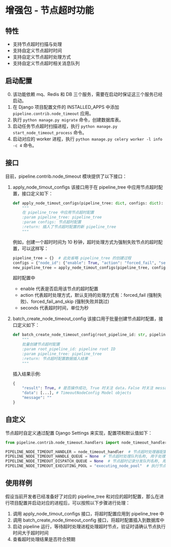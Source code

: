 # 增强包 - 节点超时功能

## 特性
- 支持节点超时扫描与处理
- 支持自定义节点超时时间 
- 支持自定义节点超时处理方式
- 支持自定义节点超时相关消息队列

## 启动配置
0. 该功能依赖 mq、Redis 和 DB 三个服务，需要在启动时保证这三个服务已经启动。
1. 在 Django 项目配置文件的 INSTALLED_APPS 中添加 `pipeline.contrib.node_timeout` 应用。
2. 执行 `python manage.py migrate` 命令，创建数据库表。
3. 启动任务节点超时扫描进程，执行 `python manage.py start_node_timeout_process` 命令。
4. 启动对应的 worker 进程，执行 `python manage.py celery worker -l info -c 4` 命令。

## 接口
目前，pipeline.contrib.node_timeout 模块提供了以下接口：

1. apply_node_timout_configs
    该接口用于在 pipeline_tree 中应用节点超时配置，接口定义如下：
    ```python
    def apply_node_timout_configs(pipeline_tree: dict, configs: dict):
        """
        在 pipeline_tree 中应用节点超时配置
        :param pipeline_tree: pipeline_tree
        :param configs: 节点超时配置
        :return: 插入了节点超时配置的新 pipeline_tree
        """
    ```
    例如，创建一个超时时间为 10 秒钟，超时处理方式为强制失败节点的超时配置，可以这样写：
    ```python
    pipeline_tree = {}  # 此处省略 pipeline_tree 的创建过程
    configs = {"node_id": {"enable": True, "action": "forced_fail", "seconds": 10}}
    new_pipeline_tree = apply_node_timout_configs(pipeline_tree, configs)
    ```

    超时配置中
    - enable 代表是否启用该节点的超时配置
    - action 代表超时处理方式，默认支持的处理方式有：forced_fail (强制失败)、forced_fail_and_skip (强制失败并跳过)
    - seconds 代表超时时间，单位为秒

2. batch_create_node_timeout_config
    该接口用于批量创建节点超时配置，接口定义如下：
    ```python
    def batch_create_node_timeout_config(root_pipeline_id: str, pipeline_tree: dict):
        """
        批量创建节点超时配置
        :param root_pipeline_id: pipeline root ID
        :param pipeline_tree: pipeline_tree
        :return: 节点超时配置数据插入结果
        """
    ```
    插入结果示例:
    ``` python
    {
        "result": True, # 是否操作成功, True 时关注 data，False 时关注 message
        "data": [...], # TimeoutNodeConfig Model objects 
        "message": ""
    }
    ```

## 自定义
节点超时自定义通过配置 Django Settings 来实现，配置项和默认值如下：

``` python
from pipeline.contrib.node_timeout.handlers import node_timeout_handler

PIPELINE_NODE_TIMEOUT_HANDLER = node_timeout_handler  # 节点超时处理器配置字典，key 为对应的配置 action，value 为对应的处理器，需继承 NodeTimeoutStrategy 并实现接口
PIPELINE_NODE_TIMEOUT_HANDLE_QUEUE = None  # 节点超时处理队列名称, 用于处理超时节点， 需要 worker 接收该队列消息，默认为 None，即使用 celery 默认队列
PIPELINE_NODE_TIMEOUT_DISPATCH_QUEUE = None  # 节点超时记录分发队列名称, 用于记录超时节点， 需要 worker 接收该队列消息，默认为 None，即使用 celery 默认队列
PIPELINE_NODE_TIMEOUT_EXECUTING_POOL = "executing_node_pool"  # 执行节点池名称，用于记录正在执行的节点，需要保证 Redis key 唯一，命名示例: {app_code}:{app_env}:{module}:executing_node_pool
```

## 使用样例
假设当前开发者已经准备好了对应的 pipeline_tree 和对应的超时配置，那么在进行项目配置并启动对应的进程后，可以按照以下步骤进行处理：
1. 调用 apply_node_timout_configs 接口，将超时配置应用到 pipeline_tree 中
2. 调用 batch_create_node_timeout_config 接口，将超时配置插入到数据库中
3. 启动 pipeline 运行，等待超时处理进程处理超时节点，验证时请确认节点执行时间大于超时时间
4. 查看超时处理结果是否符合预期